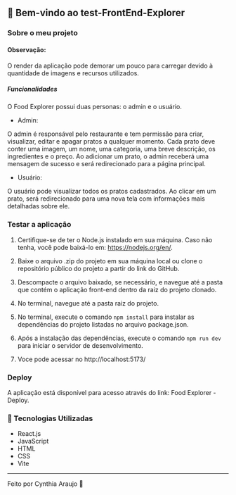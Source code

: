 ## 👋 Bem-vindo ao test-FrontEnd-Explorer

### Sobre o meu projeto

#### Observação: 
O render da aplicação pode demorar um pouco para carregar devido à quantidade de imagens e recursos utilizados.

##### Funcionalidades
O Food Explorer possui duas personas: o admin e o usuário.

- Admin:

O admin é responsável pelo restaurante e tem permissão para criar, visualizar, editar e apagar pratos a qualquer momento.
Cada prato deve conter uma imagem, um nome, uma categoria, uma breve descrição, os ingredientes e o preço.
Ao adicionar um prato, o admin receberá uma mensagem de sucesso e será redirecionado para a página principal.

- Usuário:

O usuário pode visualizar todos os pratos cadastrados.
Ao clicar em um prato, será redirecionado para uma nova tela com informações mais detalhadas sobre ele.

### Testar a aplicação

1. Certifique-se de ter o Node.js instalado em sua máquina. Caso não tenha, você pode baixá-lo em: https://nodejs.org/en/.
   
2. Baixe o arquivo .zip do projeto em sua máquina local ou clone o repositório público do projeto a partir do link do GitHub.

3. Descompacte o arquivo baixado, se necessário, e navegue até a pasta que contém o aplicação front-end dentro da raiz do projeto clonado.

4. No terminal, navegue até a pasta raiz do projeto.

5. No terminal, execute o comando `npm install` para instalar as dependências do projeto listadas no arquivo package.json.

6. Após a instalação das dependências, execute o comando `npm run dev` para iniciar o servidor de desenvolvimento.

7. Voce pode acessar no http://localhost:5173/

### Deploy
A aplicação está disponível para acesso através do link: Food Explorer - Deploy.


###  🚀 Tecnologias Utilizadas
 
- React.js
- JavaScript
- HTML
- CSS
- Vite

---

Feito por Cynthia Araujo :purple_heart: